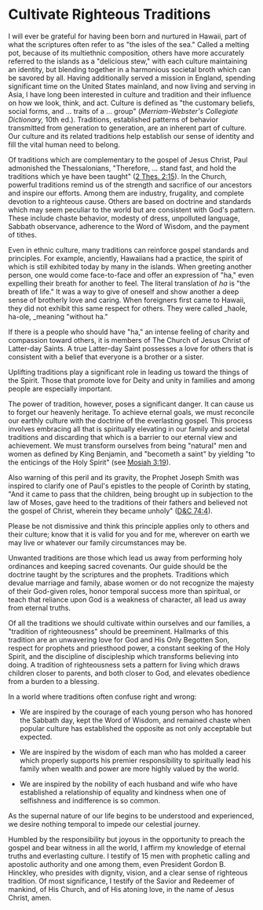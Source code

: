 # Cultivate Righteous Traditions

I will ever be grateful for having been born and nurtured in Hawaii, part of
what the scriptures often refer to as "the isles of the sea." Called a melting
pot, because of its multiethnic composition, others have more accurately
referred to the islands as a "delicious stew," with each culture maintaining
an identity, but blending together in a harmonious societal broth which can be
savored by all. Having additionally served a mission in England, spending
significant time on the United States mainland, and now living and serving in
Asia, I have long been interested in culture and tradition and their influence
on how we look, think, and act. Culture is defined as "the customary beliefs,
social forms, and ... traits of a ... group" (_Merriam-Webster's Collegiate
Dictionary,_ 10th ed.). Traditions, established patterns of behavior
transmitted from generation to generation, are an inherent part of culture.
Our culture and its related traditions help establish our sense of identity
and fill the vital human need to belong.

Of traditions which are complementary to the gospel of Jesus Christ, Paul
admonished the Thessalonians, "Therefore, ... stand fast, and hold the
traditions which ye have been taught" ([2 Thes.
2:15](https://www.lds.org/scriptures/nt/2-thes/2.15?lang=eng#14)). In the
Church, powerful traditions remind us of the strength and sacrifice of our
ancestors and inspire our efforts. Among them are industry, frugality, and
complete devotion to a righteous cause. Others are based on doctrine and
standards which may seem peculiar to the world but are consistent with God's
pattern. These include chaste behavior, modesty of dress, unpolluted language,
Sabbath observance, adherence to the Word of Wisdom, and the payment of
tithes.

Even in ethnic culture, many traditions can reinforce gospel standards and
principles. For example, anciently, Hawaiians had a practice, the spirit of
which is still exhibited today by many in the islands. When greeting another
person, one would come face-to-face and offer an expression of "ha," even
expelling their breath for another to feel. The literal translation of _ha_ is
"the breath of life." It was a way to give of oneself and show another a deep
sense of brotherly love and caring. When foreigners first came to Hawaii, they
did not exhibit this same respect for others. They were called _haole, ha-ole,
_meaning "without ha."

If there is a people who should have "ha," an intense feeling of charity and
compassion toward others, it is members of The Church of Jesus Christ of
Latter-day Saints. A true Latter-day Saint possesses a love for others that is
consistent with a belief that everyone is a brother or a sister.

Uplifting traditions play a significant role in leading us toward the things
of the Spirit. Those that promote love for Deity and unity in families and
among people are especially important.

The power of tradition, however, poses a significant danger. It can cause us
to forget our heavenly heritage. To achieve eternal goals, we must reconcile
our earthly culture with the doctrine of the everlasting gospel. This process
involves embracing all that is spiritually elevating in our family and
societal traditions and discarding that which is a barrier to our eternal view
and achievement. We must transform ourselves from being "natural" men and
women as defined by King Benjamin, and "becometh a saint" by yielding "to the
enticings of the Holy Spirit" (see [Mosiah
3:19](https://www.lds.org/scriptures/bofm/mosiah/3.19?lang=eng#18)).

Also warning of this peril and its gravity, the Prophet Joseph Smith was
inspired to clarify one of Paul's epistles to the people of Corinth by
stating, "And it came to pass that the children, being brought up in
subjection to the law of Moses, gave heed to the traditions of their fathers
and believed not the gospel of Christ, wherein they became unholy" ([D&amp;C
74:4](https://www.lds.org/scriptures/dc-testament/dc/74.4?lang=eng#3)).

Please be not dismissive and think this principle applies only to others and
their culture; know that it is valid for you and for me, wherever on earth we
may live or whatever our family circumstances may be.

Unwanted traditions are those which lead us away from performing holy
ordinances and keeping sacred covenants. Our guide should be the doctrine
taught by the scriptures and the prophets. Traditions which devalue marriage
and family, abase women or do not recognize the majesty of their God-given
roles, honor temporal success more than spiritual, or teach that reliance upon
God is a weakness of character, all lead us away from eternal truths.

Of all the traditions we should cultivate within ourselves and our families, a
"tradition of righteousness" should be preeminent. Hallmarks of this tradition
are an unwavering love for God and His Only Begotten Son, respect for prophets
and priesthood power, a constant seeking of the Holy Spirit, and the
discipline of discipleship which transforms believing into doing. A tradition
of righteousness sets a pattern for living which draws children closer to
parents, and both closer to God, and elevates obedience from a burden to a
blessing.

In a world where traditions often confuse right and wrong:

  * We are inspired by the courage of each young person who has honored the Sabbath day, kept the Word of Wisdom, and remained chaste when popular culture has established the opposite as not only acceptable but expected.

  * We are inspired by the wisdom of each man who has molded a career which properly supports his premier responsibility to spiritually lead his family when wealth and power are more highly valued by the world.

  * We are inspired by the nobility of each husband and wife who have established a relationship of equality and kindness when one of selfishness and indifference is so common.

As the supernal nature of our life begins to be understood and experienced, we
desire nothing temporal to impede our celestial journey.

Humbled by the responsibility but joyous in the opportunity to preach the
gospel and bear witness in all the world, I affirm my knowledge of eternal
truths and everlasting culture. I testify of 15 men with prophetic calling and
apostolic authority and one among them, even President Gordon B. Hinckley, who
presides with dignity, vision, and a clear sense of righteous tradition. Of
most significance, I testify of the Savior and Redeemer of mankind, of His
Church, and of His atoning love, in the name of Jesus Christ, amen.

